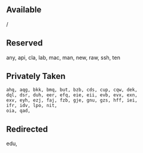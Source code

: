 Available
--

/

Reserved
--

any, api, cla, lab, mac, man, new, raw, ssh, ten

Privately Taken
--

```
ahq, aqg, bkk, bmq, but, bzb, cds, cup, cqw, dek,
dql, dsr, duh, eer, efq, eie, eii, evb, evx, exn,
exv, eyh, ezj, faj, fzb, gje, gnu, gzs, hff, iei,
ifr, idv, lpo, nit,
oia, qad,
```

Redirected
--

edu,
